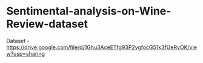# Sentimental-analysis-on-Wine-Review-dataset
Dataset - https://drive.google.com/file/d/1Ghu3AceETfg93P2ygfocG51k3fUeRvOK/view?usp=sharing
